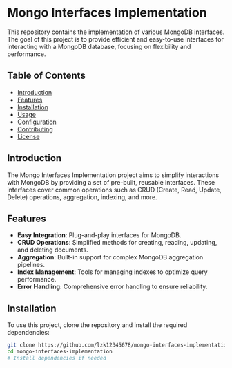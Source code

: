 # Mongo Interfaces Implementation

This repository contains the implementation of various MongoDB interfaces. The goal of this project is to provide efficient and easy-to-use interfaces for interacting with a MongoDB database, focusing on flexibility and performance.

## Table of Contents

- [Introduction](#introduction)
- [Features](#features)
- [Installation](#installation)
- [Usage](#usage)
- [Configuration](#configuration)
- [Contributing](#contributing)
- [License](#license)

## Introduction

The Mongo Interfaces Implementation project aims to simplify interactions with MongoDB by providing a set of pre-built, reusable interfaces. These interfaces cover common operations such as CRUD (Create, Read, Update, Delete) operations, aggregation, indexing, and more.

## Features

- **Easy Integration**: Plug-and-play interfaces for MongoDB.
- **CRUD Operations**: Simplified methods for creating, reading, updating, and deleting documents.
- **Aggregation**: Built-in support for complex MongoDB aggregation pipelines.
- **Index Management**: Tools for managing indexes to optimize query performance.
- **Error Handling**: Comprehensive error handling to ensure reliability.

## Installation

To use this project, clone the repository and install the required dependencies:

```bash
git clone https://github.com/lzk12345678/mongo-interfaces-implementation.git
cd mongo-interfaces-implementation
# Install dependencies if needed
